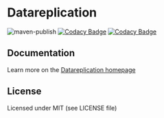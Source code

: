 # Datareplication
![maven-publish](https://github.com/datareplication/datareplication-java/actions/workflows/maven-publish.yml/badge.svg) [![Codacy Badge](https://app.codacy.com/project/badge/Grade/8d82d70297d94bb3ac43b34e7068845e)](https://app.codacy.com/gh/datareplication/datareplication-java/dashboard?utm_source=gh&utm_medium=referral&utm_content=&utm_campaign=Badge_grade) [![Codacy Badge](https://app.codacy.com/project/badge/Coverage/8d82d70297d94bb3ac43b34e7068845e)](https://app.codacy.com/gh/datareplication/datareplication-java/dashboard?utm_source=gh&utm_medium=referral&utm_content=&utm_campaign=Badge_coverage)

## Documentation
Learn more on the [Datareplication homepage](https://www.datareplication.io)

## License

Licensed under MIT (see LICENSE file)
